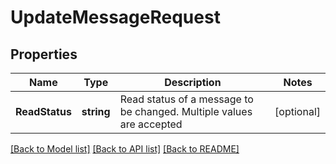 # UpdateMessageRequest

## Properties

Name | Type | Description | Notes
------------ | ------------- | ------------- | -------------
**ReadStatus** | **string** | Read status of a message to be changed. Multiple values are accepted | [optional] 

[[Back to Model list]](../README.md#documentation-for-models) [[Back to API list]](../README.md#documentation-for-api-endpoints) [[Back to README]](../README.md)


